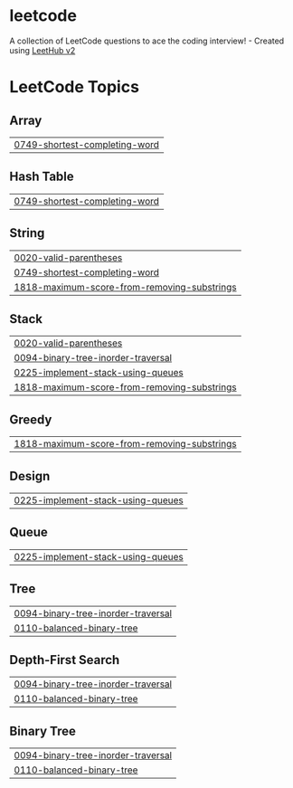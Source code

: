 # leetcode
A collection of LeetCode questions to ace the coding interview! - Created using [LeetHub v2](https://github.com/arunbhardwaj/LeetHub-2.0)

<!---LeetCode Topics Start-->
# LeetCode Topics
## Array
|  |
| ------- |
| [0749-shortest-completing-word](https://github.com/gkbrum/leetcode/tree/master/0749-shortest-completing-word) |
## Hash Table
|  |
| ------- |
| [0749-shortest-completing-word](https://github.com/gkbrum/leetcode/tree/master/0749-shortest-completing-word) |
## String
|  |
| ------- |
| [0020-valid-parentheses](https://github.com/gkbrum/leetcode/tree/master/0020-valid-parentheses) |
| [0749-shortest-completing-word](https://github.com/gkbrum/leetcode/tree/master/0749-shortest-completing-word) |
| [1818-maximum-score-from-removing-substrings](https://github.com/gkbrum/leetcode/tree/master/1818-maximum-score-from-removing-substrings) |
## Stack
|  |
| ------- |
| [0020-valid-parentheses](https://github.com/gkbrum/leetcode/tree/master/0020-valid-parentheses) |
| [0094-binary-tree-inorder-traversal](https://github.com/gkbrum/leetcode/tree/master/0094-binary-tree-inorder-traversal) |
| [0225-implement-stack-using-queues](https://github.com/gkbrum/leetcode/tree/master/0225-implement-stack-using-queues) |
| [1818-maximum-score-from-removing-substrings](https://github.com/gkbrum/leetcode/tree/master/1818-maximum-score-from-removing-substrings) |
## Greedy
|  |
| ------- |
| [1818-maximum-score-from-removing-substrings](https://github.com/gkbrum/leetcode/tree/master/1818-maximum-score-from-removing-substrings) |
## Design
|  |
| ------- |
| [0225-implement-stack-using-queues](https://github.com/gkbrum/leetcode/tree/master/0225-implement-stack-using-queues) |
## Queue
|  |
| ------- |
| [0225-implement-stack-using-queues](https://github.com/gkbrum/leetcode/tree/master/0225-implement-stack-using-queues) |
## Tree
|  |
| ------- |
| [0094-binary-tree-inorder-traversal](https://github.com/gkbrum/leetcode/tree/master/0094-binary-tree-inorder-traversal) |
| [0110-balanced-binary-tree](https://github.com/gkbrum/leetcode/tree/master/0110-balanced-binary-tree) |
## Depth-First Search
|  |
| ------- |
| [0094-binary-tree-inorder-traversal](https://github.com/gkbrum/leetcode/tree/master/0094-binary-tree-inorder-traversal) |
| [0110-balanced-binary-tree](https://github.com/gkbrum/leetcode/tree/master/0110-balanced-binary-tree) |
## Binary Tree
|  |
| ------- |
| [0094-binary-tree-inorder-traversal](https://github.com/gkbrum/leetcode/tree/master/0094-binary-tree-inorder-traversal) |
| [0110-balanced-binary-tree](https://github.com/gkbrum/leetcode/tree/master/0110-balanced-binary-tree) |
<!---LeetCode Topics End-->